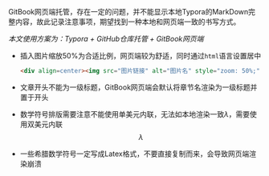 GitBook网页端托管，存在一定的问题，并不能显示本地Typora的MarkDown完整内容，故此记录注意事项，期望找到一种本地和网页端一致的书写方式。

*本文使用方案为：Typora + GitHub仓库托管 + GitBook网页端*

- 插入图片缩放50%为合适比例，网页端较为舒适，同时通过`html`语言设置居中

  ```html
  <div align=center><img src="图片链接" alt="图片名" style="zoom: 50%;" /></div>
  ```

- 文章开头不能为一级标题，GitBook网页端会默认将章节名渲染为一级标题并置于开头

- 数学符号排版需要注意不能使用单美元内联，无法如本地渲染一致$\lambda$，需要使用双美元内联$$\lambda$$

- 一些希腊数学符号一定写成Latex格式，不要直接复制而来，会导致网页端渲染崩溃
